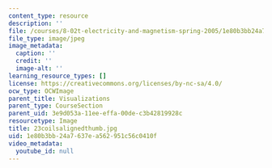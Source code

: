 ```yaml
---
content_type: resource
description: ''
file: /courses/8-02t-electricity-and-magnetism-spring-2005/1e80b3bb24a7637ea562951c56c0410f_23coilsalignedthumb.jpg
file_type: image/jpeg
image_metadata:
  caption: ''
  credit: ''
  image-alt: ''
learning_resource_types: []
license: https://creativecommons.org/licenses/by-nc-sa/4.0/
ocw_type: OCWImage
parent_title: Visualizations
parent_type: CourseSection
parent_uid: 3e9d053a-11ee-effa-00de-c3b42819928c
resourcetype: Image
title: 23coilsalignedthumb.jpg
uid: 1e80b3bb-24a7-637e-a562-951c56c0410f
video_metadata:
  youtube_id: null
---
```

